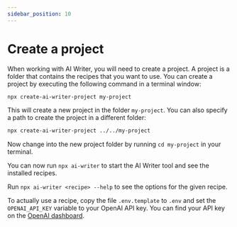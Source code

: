 ```yaml
---
sidebar_position: 10
---
```


# Create a project

When working with AI Writer, you will need to create a project. A project is a folder that contains the recipes that you want to use. You can create a project by executing the following command in a terminal window:
    
```bash
npx create-ai-writer-project my-project
```

This will create a new project in the folder `my-project`. You can also specify a path to create the project in a different folder:

```bash
npx create-ai-writer-project ../../my-project
```

Now change into the new project folder by running `cd my-project` in your terminal. 

You can now run `npx ai-writer` to start the AI Writer tool and see the installed recipes.

Run `npx ai-writer <recipe> --help` to see the options for the given recipe.

To actually use a recipe, copy the file `.env.template` to `.env` and set the `OPENAI_API_KEY` variable to your OpenAI API key. You can find your API key on the [OpenAI dashboard](https://platform.openai.com/account/api-keys).